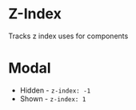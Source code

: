 # Z-Index
Tracks z index uses for components

# Modal
* Hidden - `z-index: -1`
* Shown - `z-index: 1`